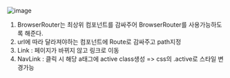 ![image](https://user-images.githubusercontent.com/76687318/127445763-20d5db88-65fe-407a-bc4d-f6758ff61719.png)

1. BrowserRouter는 최상위 컴포넌트를 감싸주어 BrowserRouter를 사용가능하도록 해준다.
2. url에 따라 달라져야하는 컴포넌트에 Route로 감싸주고 path지정
3. Link : 페이지가 바뀌지 않고 링크로 이동
4. NavLink : 클릭 시 해당 a태그에 active class생성 => css의 .active로 스타일 변경가능
